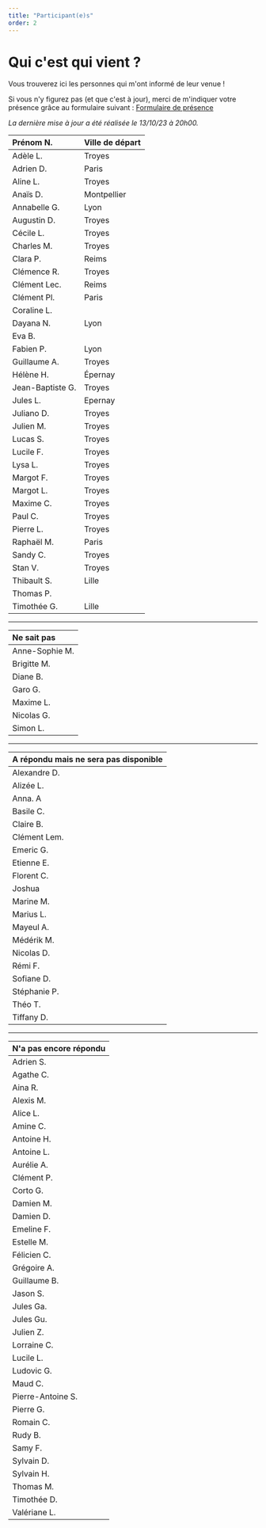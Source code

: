 ```yaml
---
title: "Participant(e)s"
order: 2
---
```

# **Qui c'est qui vient ?**

Vous trouverez ici les personnes qui m'ont informé de leur venue !

Si vous n'y figurez pas (et que c'est à jour), merci de m'indiquer votre présence grâce au formulaire suivant : [Formulaire de présence](https://framaforms.org/presence-30-ans-pierre-1693486016)

_La dernière mise à jour a été réalisée le  13/10/23 à 20h00._


| Prénom N.     | Ville de départ         |
|:----------------------|:------------------|
| Adèle L.       | Troyes       |
| Adrien D.      | Paris       |
| Aline L.      | Troyes      |
| Anaïs D.       | Montpellier        |
| Annabelle G.        | Lyon      |
| Augustin D.        | Troyes       |
| Cécile L.       | Troyes       |
| Charles M.       | Troyes       |
| Clara P.        | Reims       |
| Clémence R.       | Troyes       |
| Clément Lec.    | Reims     |
| Clément Pl.     | Paris       |
| Coraline L.    |       |
| Dayana N.      | Lyon      |
| Eva B.     |      |
| Fabien P.        | Lyon      |
| Guillaume A.       | Troyes       |
| Hélène H.    | Épernay         |
| Jean-Baptiste G. | Troyes       |
| Jules L.     | Epernay      |
| Juliano D.   | Troyes       |
| Julien M.      | Troyes       |
| Lucas S.       | Troyes       |
| Lucile F.        | Troyes      |
| Lysa L.       | Troyes      |
| Margot F.       | Troyes      |
| Margot L.        | Troyes      |
| Maxime C.      | Troyes      |
| Paul C.     | Troyes     |
| Pierre L.        | Troyes        |
| Raphaël M.    | Paris       |
| Sandy C.     | Troyes      |
| Stan V.      | Troyes       |
| Thibault S.       | Lille         |
| Thomas P.       |        |
| Timothée G.       | Lille         |

---

|Ne sait pas|
|:----------------------|
| Anne-Sophie M.   |
| Brigitte M.        | 
| Diane B.        |
| Garo G.       | 
| Maxime L.        | 
| Nicolas G.      | 
| Simon L.       | 

---

|A répondu mais ne sera pas disponible|
|:----------------------|
| Alexandre D.      |
| Alizée L.     |
| Anna. A       | 
| Basile C.        | 
| Claire B.      | 
| Clément Lem.     |
| Emeric G.     | 
| Etienne E.      | 
| Florent C.      | 
| Joshua        | 
| Marine M.       | 
| Marius L.   |  
| Mayeul A.      | 
| Médérik M.        | 
| Nicolas D.        | 
| Rémi F.        | 
| Sofiane D.        | 
| Stéphanie P.        | 
| Théo T.       | 
| Tiffany D.       | 

---

|N'a pas encore répondu|
|:----------------------|
| Adrien S.  |
| Agathe C.   |
| Aina R.    | 
| Alexis M.  |
| Alice L.   |
| Amine C.   |
| Antoine H.   |
| Antoine L.  | 
| Aurélie A.  |
| Clément P.  |
| Corto G.  |
| Damien M. |
| Damien D.  |
| Emeline F. |
| Estelle M.  |
| Félicien C.   | 
| Grégoire A.  |
| Guillaume B.  |
| Jason S.  | 
| Jules Ga.    | 
| Jules Gu. | 
| Julien Z.    | 
| Lorraine C. |
| Lucile L.    | 
| Ludovic G.   |
| Maud C.    | 
| Pierre-Antoine S.      |
| Pierre G.   |  
| Romain C.    | 
| Rudy B.    | 
| Samy F.  |
| Sylvain D.   | 
| Sylvain H.   | 
| Thomas M.    | 
| Timothée D.    | 
| Valériane L.    | 
